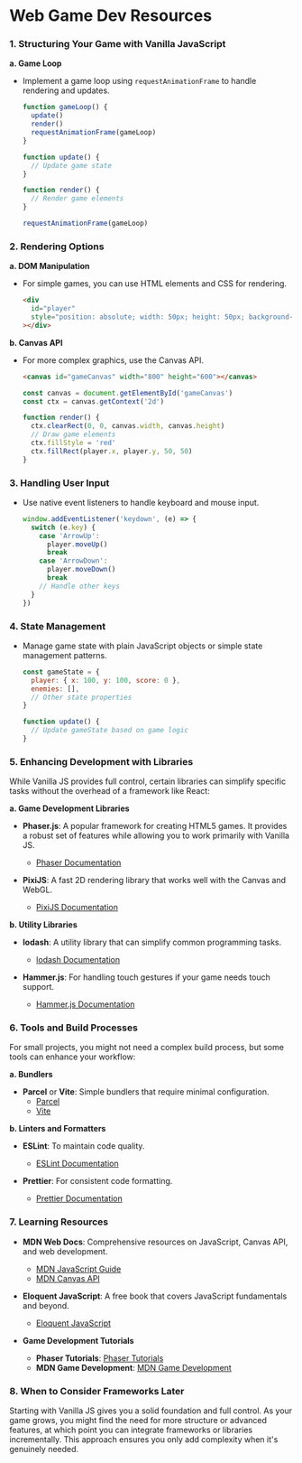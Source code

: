 # Web Game Dev Resources

### **1. Structuring Your Game with Vanilla JavaScript**

**a. Game Loop**

- Implement a game loop using `requestAnimationFrame` to handle rendering and updates.

  ```javascript
  function gameLoop() {
    update()
    render()
    requestAnimationFrame(gameLoop)
  }

  function update() {
    // Update game state
  }

  function render() {
    // Render game elements
  }

  requestAnimationFrame(gameLoop)
  ```

### **2. Rendering Options**

**a. DOM Manipulation**

- For simple games, you can use HTML elements and CSS for rendering.
  ```html
  <div
    id="player"
    style="position: absolute; width: 50px; height: 50px; background-color: red;"
  ></div>
  ```

**b. Canvas API**

- For more complex graphics, use the Canvas API.

  ```html
  <canvas id="gameCanvas" width="800" height="600"></canvas>
  ```

  ```javascript
  const canvas = document.getElementById('gameCanvas')
  const ctx = canvas.getContext('2d')

  function render() {
    ctx.clearRect(0, 0, canvas.width, canvas.height)
    // Draw game elements
    ctx.fillStyle = 'red'
    ctx.fillRect(player.x, player.y, 50, 50)
  }
  ```

### **3. Handling User Input**

- Use native event listeners to handle keyboard and mouse input.
  ```javascript
  window.addEventListener('keydown', (e) => {
    switch (e.key) {
      case 'ArrowUp':
        player.moveUp()
        break
      case 'ArrowDown':
        player.moveDown()
        break
      // Handle other keys
    }
  })
  ```

### **4. State Management**

- Manage game state with plain JavaScript objects or simple state management patterns.

  ```javascript
  const gameState = {
    player: { x: 100, y: 100, score: 0 },
    enemies: [],
    // Other state properties
  }

  function update() {
    // Update gameState based on game logic
  }
  ```

### **5. Enhancing Development with Libraries**

While Vanilla JS provides full control, certain libraries can simplify specific tasks without the overhead of a framework like React:

**a. Game Development Libraries**

- **Phaser.js**: A popular framework for creating HTML5 games. It provides a robust set of features while allowing you to work primarily with Vanilla JS.

  - [Phaser Documentation](https://phaser.io/documentation)

- **PixiJS**: A fast 2D rendering library that works well with the Canvas and WebGL.
  - [PixiJS Documentation](https://pixijs.com/)

**b. Utility Libraries**

- **lodash**: A utility library that can simplify common programming tasks.

  - [lodash Documentation](https://lodash.com/docs/)

- **Hammer.js**: For handling touch gestures if your game needs touch support.
  - [Hammer.js Documentation](https://hammerjs.github.io/)

### **6. Tools and Build Processes**

For small projects, you might not need a complex build process, but some tools can enhance your workflow:

**a. Bundlers**

- **Parcel** or **Vite**: Simple bundlers that require minimal configuration.
  - [Parcel](https://parceljs.org/)
  - [Vite](https://vitejs.dev/)

**b. Linters and Formatters**

- **ESLint**: To maintain code quality.

  - [ESLint Documentation](https://eslint.org/)

- **Prettier**: For consistent code formatting.
  - [Prettier Documentation](https://prettier.io/)

### **7. Learning Resources**

- **MDN Web Docs**: Comprehensive resources on JavaScript, Canvas API, and web development.

  - [MDN JavaScript Guide](https://developer.mozilla.org/en-US/docs/Web/JavaScript/Guide)
  - [MDN Canvas API](https://developer.mozilla.org/en-US/docs/Web/API/Canvas_API)

- **Eloquent JavaScript**: A free book that covers JavaScript fundamentals and beyond.

  - [Eloquent JavaScript](https://eloquentjavascript.net/)

- **Game Development Tutorials**
  - **Phaser Tutorials**: [Phaser Tutorials](https://phaser.io/learn)
  - **MDN Game Development**: [MDN Game Development](https://developer.mozilla.org/en-US/docs/Games)

### **8. When to Consider Frameworks Later**

Starting with Vanilla JS gives you a solid foundation and full control. As your game grows, you might find the need for more structure or advanced features, at which point you can integrate frameworks or libraries incrementally. This approach ensures you only add complexity when it's genuinely needed.
